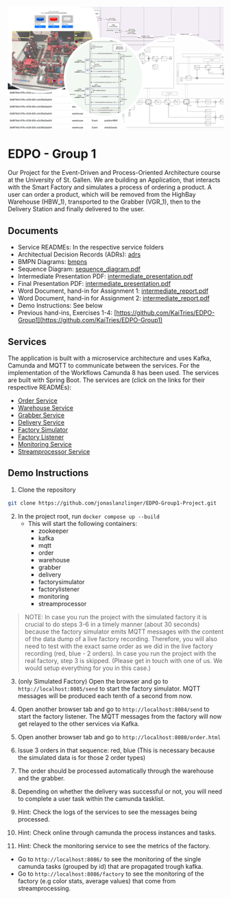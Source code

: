 ![banner.png](docs/images/banner.png)

# EDPO - Group 1

Our Project for the Event-Driven and Process-Oriented Architecture course at the University of St. Gallen.
We are building an Application, that interacts with the Smart Factory and simulates a process of ordering a product.
A user can order a product, which will be removed from the HighBay Warehouse (HBW_1), transported to the Grabber (VGR_1),
then to the Delivery Station and finally delivered to the user.

## Documents

* Service READMEs: In the respective service folders
* Architectual Decision Records (ADRs): [adrs](docs/adrs)
* BMPN Diagrams: [bmpns](docs/images/bmpns)
* Sequence Diagram: [sequence_diagram.pdf](docs/sequence_diagram/sequence_diagram.drawio.pdf)
* Intermediate Presentation PDF: [intermediate_presentation.pdf](docs/intermediate_presentation.pdf)
* Final Presentation PDF: [intermediate_presentation.pdf](docs/final_presentation.pdf)
* Word Document, hand-in for Assignment 1: [intermediate_report.pdf](docs/intermediate_report.pdf)
* Word Document, hand-in for Assignment 2: [intermediate_report.pdf](docs/report.pdf)
* Demo Instructions: See below
* Previous hand-ins, Exercises 1-4: [https://github.com/KaiTries/EDPO-Group1](https://github.com/KaiTries/EDPO-Group1)

## Services

The application is built with a microservice architecture and uses Kafka, Camunda and MQTT to communicate between the
services. For the implementation of the Workflows Camunda 8 has been used. The services are built with Spring Boot.
The services are (click on the links for their respective READMEs):

* [Order Service](order/README.md)
* [Warehouse Service](warehouse/README.md)
* [Grabber Service](grabber/README.md)
* [Delivery Service](delivery/README.md)
* [Factory Simulator](factorysimulator/README.md)
* [Factory Listener](factorylistener/README.md)
* [Monitoring Service](monitoring/README.md)
* [Streamprocessor Service](streamprocessor/README.md)

## Demo Instructions

1. Clone the repository

```bash
git clone https://github.com/jonaslanzlinger/EDPO-Group1-Project.git
```

2. In the project root, run `docker compose up --build`
    * This will start the following containers:
        * zookeeper
        * kafka
        * mqtt
        * order
        * warehouse
        * grabber
        * delivery
        * factorysimulator
        * factorylistener
        * monitoring
        * streamprocessor

> NOTE: In case you run the project with the simulated factory it is crucial to do steps 3-6 in a timely manner (about 30 seconds) because
> the factory simulator emits MQTT messages with the content of the data dump of a live factory recording. Therefore, you will also need
> to test with the exact same order as we did in the live factory recording (red, blue - 2 orders).
> In case you run the project with the real factory, step 3 is skipped. (Please get in touch with one of us. We would setup everything for you in this case.)

3. (only Simulated Factory) Open the browser and go to `http://localhost:8085/send` to start the factory simulator.
   MQTT messages will be produced each tenth of a second from now.

4. Open another browser tab and go to `http://localhost:8084/send` to start the factory listener.
   The MQTT messages from the factory will now get relayed to the other services via Kafka.

5. Open another browser tab and go to `http://localhost:8080/order.html`

6. Issue 3 orders in that sequence: red, blue (This is necessary because the simulated data is for those 2 order types)

7. The order should be processed automatically through the warehouse and the grabber.

8. Depending on whether the delivery was successful or not, you will need to complete a user task within
   the camunda tasklist.

9. Hint: Check the logs of the services to see the messages being processed.

10. Hint: Check online through camunda the process instances and tasks.

11. Hint: Check the monitoring service to see the metrics of the factory.

* Go to `http://localhost:8086/` to see the monitoring of the single camunda tasks (grouped by id) that are propagated trough kafka. 
* Go to `http://localhost:8086/factory` to see the monitoring of the factory (e.g color stats, average values) that come from streamprocessing.
